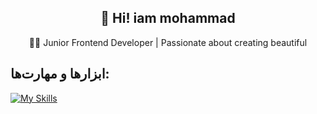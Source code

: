   <h2 align="center" font-size="60px">
   👋 Hi! iam mohammad
    
</h2>

<div align="center">
  👨‍💻 Junior Frontend Developer | Passionate about creating beautiful
</div>


## ابزارها و مهارت‌ها:
[![My Skills](https://skillicons.dev/icons?i=js,html,css,figma,git,github,react,supabase,vite,nextjs,sass,bootstrap,vscode,npm)](https://skillicons.dev)

